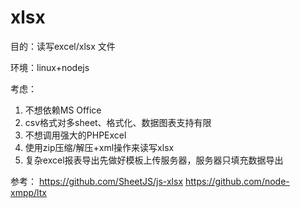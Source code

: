 xlsx
====
目的：读写excel/xlsx 文件

环境：linux+nodejs

考虑：
1. 不想依赖MS Office
2. csv格式对多sheet、格式化、数据图表支持有限
3. 不想调用强大的PHPExcel
4. 使用zip压缩/解压+xml操作来读写xlsx
5. 复杂excel报表导出先做好模板上传服务器，服务器只填充数据导出

参考：
https://github.com/SheetJS/js-xlsx
https://github.com/node-xmpp/ltx


